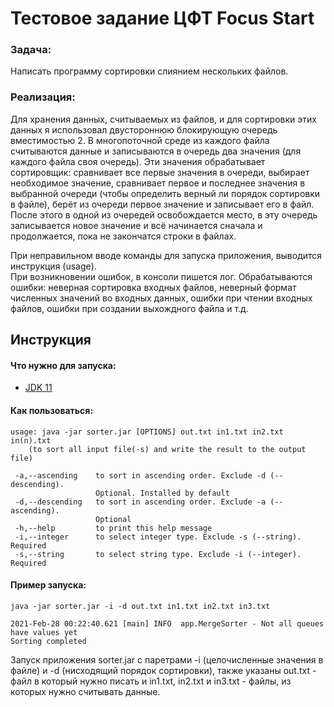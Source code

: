 # Тестовое задание ЦФТ Focus Start
### Задача: 
Написать программу сортировки слиянием нескольких файлов.
### Реализация:
Для хранения данных, считываемых из файлов, и для сортировки этих данных я использовал двустороннюю блокирующую очередь вместимостью 2.
В многопоточной среде из каждого файла считываются данные и записываются в очередь два значения (для каждого файла своя очередь).
Эти значения обрабатывает сортировщик:
сравнивает все первые значения в очереди, выбирает необходимое значение, 
сравнивает первое и последнее значения в выбранной очереди (чтобы определить верный ли порядок сортировки в файле), 
берёт из очереди первое значение и записывает его в файл. 
После этого в одной из очередей освобождается место, 
в эту очередь записывается новое значение и всё начинается сначала и продолжается, пока не закончатся строки в файлах.  
  
При неправильном вводе команды для запуска приложения, выводится инструкция (usage).  
При возникновении ошибок, в консоли пишется лог. Обрабатываются ошибки: неверная сортировка входных файлов,
неверный формат численных значений во входных данных, ошибки при чтении входных файлов, 
ошибки при создании выхождного файла и т.д.
## Инструкция
#### Что нужно для запуска:
* [JDK 11](https://www.oracle.com/java/technologies/javase-jdk11-downloads.html)
#### Как пользоваться:
```
usage: java -jar sorter.jar [OPTIONS] out.txt in1.txt in2.txt in(n).txt
    (to sort all input file(-s) and write the result to the output file)

 -a,--ascending    to sort in ascending order. Exclude -d (--descending).
                   Optional. Installed by default
 -d,--descending   to sort in ascending order. Exclude -a (--ascending).
                   Optional
 -h,--help         to print this help message
 -i,--integer      to select integer type. Exclude -s (--string). Required
 -s,--string       to select string type. Exclude -i (--integer). Required
```
#### Пример запуска:
```
java -jar sorter.jar -i -d out.txt in1.txt in2.txt in3.txt

2021-Feb-28 00:22:40.621 [main] INFO  app.MergeSorter - Not all queues have values yet
Sorting completed
```
Запуск приложения sorter.jar с паретрами -i (целочисленные значения в файле) и -d (нисходящий порядок сортировки),
также указаны out.txt - файл в который нужно писать и 
in1.txt, in2.txt и in3.txt - файлы, из которых нужно считывать данные.
